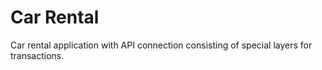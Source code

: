 # Car Rental
Car rental application with API connection consisting of special layers for transactions.
